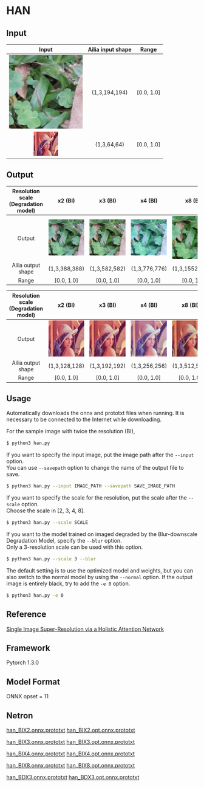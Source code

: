 # HAN

## Input

|            Input           |  Ailia input shape |    Range   | 
| :------------------------: | :----------------: | :--------: | 
| ![](images/000002_LR.png)  |    (1,3,194,194)   | [0.0, 1.0] |
| ![](images/lenna.png)      |     (1,3,64,64)    | [0.0, 1.0] |

## Output

| Resolution scale (Degradation model) |             x2 (BI)            |             x3  (BI)           |             x4 (BI)            |             x8 (BI)           |             x3 (BD)            |
| :----------------------------------: | :----------------------------: | :----------------------------: | :----------------------------: | :---------------------: | :----------------------------: | 
|                 Output               | ![](images/000002_LR_BIX2.png) | ![](images/000002_LR_BIX3.png) | ![](images/000002_LR_BIX4.png) | ![](images/000002_LR_BIX8.png) | ![](images/000002_LR_BDX3.png) |
|           Ailia output shape         |           (1,3,388,388)        |           (1,3,582,582)        |           (1,3,776,776)        |          (1,3,1552,1552)      |          (1,3,582,582)         |
|                  Range               |            [0.0, 1.0]          |            [0.0, 1.0]          |            [0.0, 1.0]          |            [0.0, 1.0]         |           [0.0, 1.0]           |

| Resolution scale (Degradation model) |           x2 (BI)          |            x3  (BI)        |            x4 (BI)         |           x8 (BI)          |            x3 (BD)       |
| :----------------------------------: | :------------------------: | :------------------------: | :------------------------: | :------------------------: | :------------------------: | 
|                 Output               | ![](images/lenna_BIX2.png) | ![](images/lenna_BIX3.png) | ![](images/lenna_BIX4.png) | ![](images/lenna_BIX8.png) | ![](images/lenna_BDX3.png) |
|           Ailia output shape         |        (1,3,128,128)       |         (1,3,192,192)      |         (1,3,256,256)      |         (1,3,512,512)      |         (1,3,192,192)       |
|                  Range               |          [0.0, 1.0]        |           [0.0, 1.0]       |           [0.0, 1.0]       |          [0.0, 1.0]        |          [0.0, 1.0]         |

## Usage
Automatically downloads the onnx and prototxt files when running.
It is necessary to be connected to the Internet while downloading.

For the sample image with twice the resolution (BI),
``` bash
$ python3 han.py
```

If you want to specify the input image, put the image path after the `--input` option.  
You can use `--savepath` option to change the name of the output file to save.
```bash
$ python3 han.py --input IMAGE_PATH --savepath SAVE_IMAGE_PATH
```

If you want to specify the scale for the resolution, put the scale after the `--scale` option.  
Choose the scale in [2, 3, 4, 8].
```bash
$ python3 han.py --scale SCALE 
```

If you want to the model trained on imaged degraded by the Blur-downscale Degradation Model, specify the `--blur` option.  
Only a 3-resolution scale can be used with this option. 
```bash
$ python3 han.py --scale 3 --blur 
```

The default setting is to use the optimized model and weights, but you can also switch to the normal model by using the `--normal` option.
If the output image is entirely black, try to add the `-e 0` option.
``` bash
$ python3 han.py -e 0
```

## Reference

[Single Image Super-Resolution via a Holistic Attention Network](https://github.com/wwlCape/HAN.git)

## Framework

Pytorch 1.3.0

## Model Format

ONNX opset = 11

## Netron

[han_BIX2.onnx.prototxt](https://storage.googleapis.com/ailia-models/han/han_BIX2.onnx.prototxt)
[han_BIX2.opt.onnx.prototxt](https://storage.googleapis.com/ailia-models/han/han_BIX2.opt.onnx.prototxt)

[han_BIX3.onnx.prototxt](https://storage.googleapis.com/ailia-models/han/han_BIX3.onnx.prototxt)
[han_BIX3.opt.onnx.prototxt](https://storage.googleapis.com/ailia-models/han/han_BIX3.opt.onnx.prototxt)

[han_BIX4.onnx.prototxt](https://storage.googleapis.com/ailia-models/han/han_BIX4.onnx.prototxt)
[han_BIX4.opt.onnx.prototxt](https://storage.googleapis.com/ailia-models/han/han_BIX4.opt.onnx.prototxt)

[han_BIX8.onnx.prototxt](https://storage.googleapis.com/ailia-models/han/han_BIX8.onnx.prototxt)
[han_BIX8.opt.onnx.prototxt](https://storage.googleapis.com/ailia-models/han/han_BIX8.opt.onnx.prototxt)

[han_BDX3.onnx.prototxt](https://storage.googleapis.com/ailia-models/han/han_BDX3.onnx.prototxt)
[han_BDX3.opt.onnx.prototxt](https://storage.googleapis.com/ailia-models/han/han_BDX3.opt.onnx.prototxt)

